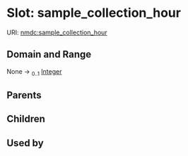 
# Slot: sample_collection_hour




URI: [nmdc:sample_collection_hour](https://microbiomedata/meta/sample_collection_hour)


## Domain and Range

None &#8594;  <sub>0..1</sub> [Integer](types/Integer.md)

## Parents


## Children


## Used by

